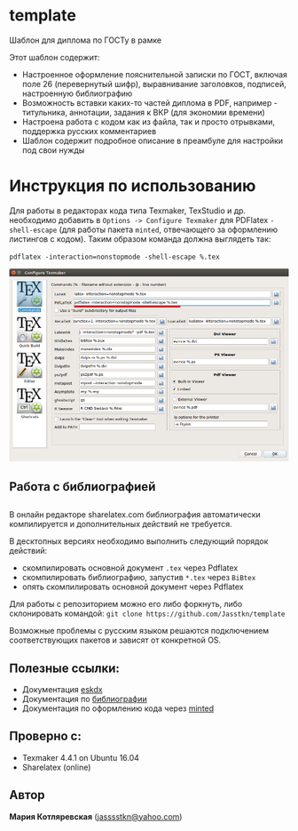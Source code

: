 # template
Шаблон для диплома по ГОСТу в рамке

Этот шаблон содержит:
* Настроенное оформление пояснительной записки по ГОСТ, включая поле 26 (перевернутый шифр), выравнивание заголовков, подписей, настроенную библиографию
* Возможность вставки каких-то частей диплома в PDF, например - титульника, аннотации, задания к ВКР (для экономии времени)
* Настроена работа с кодом как из файла, так и просто отрывками, поддержка русских комментариев
* Шаблон содержит подробное описание в преамбуле для настройки под свои нужды

# Инструкция по использованию
Для работы в редакторах кода типа Texmaker, TexStudio и др. необходимо добавить в `Options -> Configure Texmaker` для PDFlatex `-shell-escape` (для работы пакета `minted`, отвечающего за оформлению листингов с кодом). Таким образом команда должна выглядеть так:

`pdflatex -interaction=nonstopmode -shell-escape %.tex` 

![Configure Texmaker](/other/1.png)

## Работа с библиографией <h2>
В онлайн редакторе sharelatex.com библиография автоматически компилируется и дополнительных действий не требуется.

В десктопных версиях необходимо выполнить следующий порядок действий:
* скомпилировать основной документ `.tex` через Pdflatex 
* скомпилировать библиографию, запустив `*.tex` через `BiBtex`
* опять скомпилировать основной документ через Pdflatex

Для работы с репозиторием можно его либо форкнуть, либо склонировать командой:
`git clone https://github.com/Jasstkn/template`

Возможные проблемы с русским языком решаются подключением соответствующих пакетов и зависят от конкретной OS.

## Полезные ссылки:
* Документация [eskdx](http://mirrors.mi.ras.ru/CTAN/macros/latex/contrib/eskdx/manual/eskdx.pdf)
* Документация по [библиографии](https://ru.sharelatex.com/learn/Bibliography_management_in_LaTeX)
* Документация по оформлению кода через [minted](https://ru.sharelatex.com/learn/Code_Highlighting_with_minted)

## Проверно с:
* Texmaker 4.4.1 on Ubuntu 16.04
* Sharelatex (online)

## Автор
**Мария Котляревская** (jasssstkn@yahoo.com)
